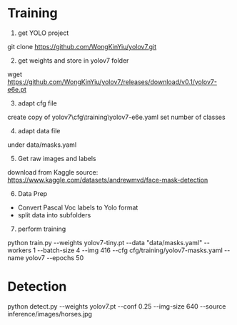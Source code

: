 # Training

1. get YOLO project

git clone https://github.com/WongKinYiu/yolov7.git

2. get weights and store in yolov7 folder

wget https://github.com/WongKinYiu/yolov7/releases/download/v0.1/yolov7-e6e.pt

3. adapt cfg file

create copy of yolov7\cfg\training\yolov7-e6e.yaml
set number of classes

4. adapt data file

under data/masks.yaml

5. Get raw images and labels

download from Kaggle
source: https://www.kaggle.com/datasets/andrewmvd/face-mask-detection

6. Data Prep 

- Convert Pascal Voc labels to Yolo format
- split data into subfolders

7. perform training

python train.py --weights yolov7-tiny.pt --data "data/masks.yaml" --workers 1 --batch-size 4 --img 416 --cfg cfg/training/yolov7-masks.yaml --name yolov7 --epochs 50

# Detection

python detect.py --weights yolov7.pt --conf 0.25 --img-size 640 --source inference/images/horses.jpg